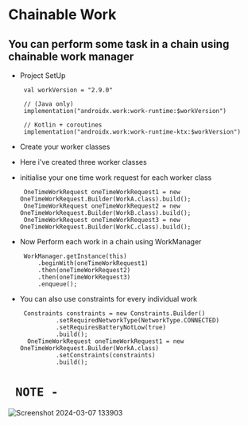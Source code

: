 # Chainable Work 
## You can perform some task in a chain using chainable work manager

 - Project SetUp
    
        val workVersion = "2.9.0"
    
        // (Java only)
        implementation("androidx.work:work-runtime:$workVersion")
    
        // Kotlin + coroutines
        implementation("androidx.work:work-runtime-ktx:$workVersion")

 - Create your worker classes
 - Here i've created three worker classes
 - initialise your one time work request for each worker class
       
        OneTimeWorkRequest oneTimeWorkRequest1 = new OneTimeWorkRequest.Builder(WorkA.class).build();
        OneTimeWorkRequest oneTimeWorkRequest2 = new OneTimeWorkRequest.Builder(WorkB.class).build();
        OneTimeWorkRequest oneTimeWorkRequest3 = new OneTimeWorkRequest.Builder(WorkC.class).build();
 - Now Perform each work in a chain using WorkManager

        WorkManager.getInstance(this)
            .beginWith(oneTimeWorkRequest1)
            .then(oneTimeWorkRequest2)
            .then(oneTimeWorkRequest3)
            .enqueue();
- You can also use constraints for every individual work

       Constraints constraints = new Constraints.Builder()
                .setRequiredNetworkType(NetworkType.CONNECTED)
                .setRequiresBatteryNotLow(true)
                .build();
        OneTimeWorkRequest oneTimeWorkRequest1 = new OneTimeWorkRequest.Builder(WorkA.class)
                .setConstraints(constraints)
                .build();
# ` NOTE -`
![Screenshot 2024-03-07 133903](https://github.com/ArjunGupta08/Work-Manager-Chainable/assets/85922120/8b1b71ef-0e99-48d3-ad55-8bc89f6ed180)
  

